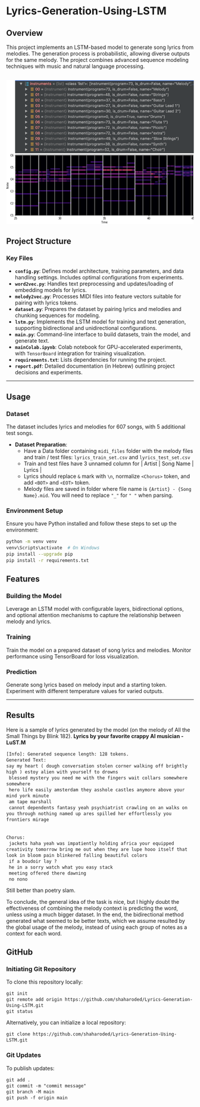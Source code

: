 # Lyrics-Generation-Using-LSTM

## Overview
This project implements an LSTM-based model to generate song lyrics from melodies. The generation process is probabilistic, allowing diverse outputs for the same melody. The project combines advanced sequence modeling techniques with music and natural language processing.

![midi image](Images/midi_image.png)
---

## Project Structure

### Key Files
- **`config.py`**: Defines model architecture, training parameters, and data handling settings. Includes optimal configurations from experiments.
- **`word2vec.py`**: Handles text preprocessing and updates/loading of embedding models for lyrics.
- **`melody2vec.py`**: Processes MIDI files into feature vectors suitable for pairing with lyrics tokens.
- **`dataset.py`**: Prepares the dataset by pairing lyrics and melodies and chunking sequences for modeling.
- **`lstm.py`**: Implements the LSTM model for training and text generation, supporting bidirectional and unidirectional configurations.
- **`main.py`**: Command-line interface to build datasets, train the model, and generate text.
- **`mainColab.ipynb`**: Colab notebook for GPU-accelerated experiments, with `TensorBoard` integration for training visualization.
- **`requirements.txt`**: Lists dependencies for running the project.
- **`report.pdf`**: Detailed documentation (in Hebrew) outlining project decisions and experiments.

---

## Usage

### Dataset
The dataset includes lyrics and melodies for 607 songs, with 5 additional test songs. 

- **Dataset Preparation**:
  - Have a Data folder containing `midi_files` folder with the melody files and train / test files: `lyrics_train_set.csv` and `lyrics_test_set.csv`
  - Train and test files have 3 unnamed column for | Artist | Song Name | Lyrics |
  - Lyrics should replace `&` mark with `\n`, normalize `<Chorus>` token, and add `<BOT>` and `<EOT>` token.
  - Melody files are saved in folder where file name is `{Artist} - {Song Name}.mid`. You will need to replace `"_"` for `" "` when parsing. 

### Environment Setup
Ensure you have Python installed and follow these steps to set up the environment:

```bash
python -m venv venv
venv\Scripts\activate  # On Windows
pip install --upgrade pip
pip install -r requirements.txt
```

## Features
### Building the Model
Leverage an LSTM model with configurable layers, bidirectional options, and optional attention mechanisms to capture the relationship between melody and lyrics.

### Training
Train the model on a prepared dataset of song lyrics and melodies. Monitor performance using TensorBoard for loss visualization.

### Prediction
Generate song lyrics based on melody input and a starting token. Experiment with different temperature values for varied outputs.

---

## Results

Here is a sample of lyrics generated by the model (on the melody of All the Small Things by Blink 182).
**Lyrics by your favorite crappy AI musician - LuST.M**

```
[Info]: Generated sequence length: 128 tokens.
Generated Text:
say my heart ( dough conversation stolen corner walking off brightly high ) estoy alien with yourself to drowns
 blessed mystery you need me with the fingers wait collars somewhere somewhere
 hero life easily amsterdam they asshole castles anymore above your mind york minute
 am tape marshall
 cannot dependents fantasy yeah psychiatrist crawling on an walks on you through nothing named up ares spilled her effortlessly you frontiers mirage


Chorus:
 jackets haha yeah was impatiently holding africa your equipped creativity tomorrow bring me out when they are lupe hooo itself that look in bloom pain blinkered falling beautiful colors
 if a boudoir lay ?
 he in a sorry watch what you easy stack
 meeting offered there dawning
 no nono
```
Still better than poetry slam.

To conclude, the general idea of the task is nice, but I highly doubt the effectiveness of combining the melody context is predicting the word, unless using a much bigger dataset.
In the end, the bidirectional method generated what seemed to be better texts, which we assume resulted by the global usage of the melody, instead of using each group of notes as a context for each word.

## GitHub
### Initiating Git Repository
To clone this repository locally:
```
git init
git remote add origin https://github.com/shaharoded/Lyrics-Generation-Using-LSTM.git
git status
```
Alternatively, you can initialize a local repository:
```
git clone https://github.com/shaharoded/Lyrics-Generation-Using-LSTM.git
```

### Git Updates
To publish updates:
```
git add .
git commit -m "commit message"
git branch -M main
git push -f origin main
```